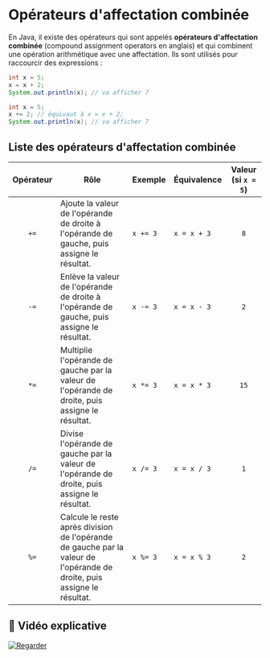 # Opérateurs d'affectation combinée

En Java, il existe des opérateurs qui sont appelés **opérateurs d'affectation combinée** (compound assignment operators en anglais) et qui combinent une opération arithmétique avec une affectation. Ils sont utilisés pour raccourcir des expressions :

```java
int x = 5;
x = x + 2;
System.out.println(x); // va afficher 7
```

```java
int x = 5;
x += 2; // équivaut à x = x + 2;
System.out.println(x); // va afficher 7
```

## Liste des opérateurs d'affectation combinée

|Opérateur|Rôle|Exemple|Équivalence|Valeur (si `x = 5`)|
|:---:|---|---|---|:---:|
|`+=`|Ajoute la valeur de l'opérande de droite à l'opérande de gauche, puis assigne le résultat.|`x += 3`|`x = x + 3`|`8`|
|`-=`|Enlève la valeur de l'opérande de droite à l'opérande de gauche, puis assigne le résultat.|`x -= 3`|`x = x - 3`|`2`|
|`*=`|Multiplie l'opérande de gauche par la valeur de l'opérande de droite, puis assigne le résultat.|`x *= 3`|`x = x * 3`|`15`|
|`/=`|Divise l'opérande de gauche par la valeur de l'opérande de droite, puis assigne le résultat.|`x /= 3`|`x = x / 3`|`1`|
|`%=`|Calcule le reste après division de l'opérande de gauche par la valeur de l'opérande de droite, puis assigne le résultat.|`x %= 3`|`x = x % 3`|`2`|

## 🎥 Vidéo explicative

[![Regarder](https://img.youtube.com/vi/fz4c_GXZk-Y/maxresdefault.jpg)](https://youtu.be/fz4c_GXZk-Y)
